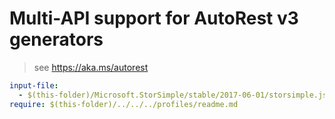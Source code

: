 # Multi-API support for AutoRest v3 generators

> see https://aka.ms/autorest

``` yaml $(enable-multi-api)
input-file:
  - $(this-folder)/Microsoft.StorSimple/stable/2017-06-01/storsimple.json
require: $(this-folder)/../../../profiles/readme.md
```
